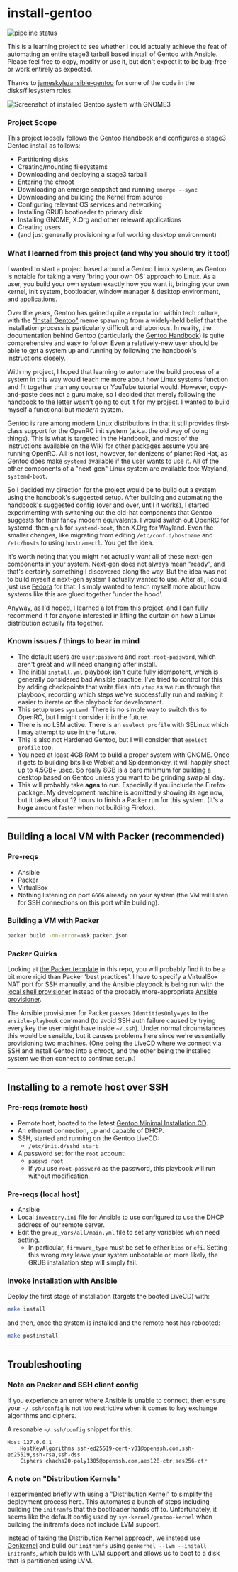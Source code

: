 # install-gentoo

[![pipeline status](https://gitlab.com/alexhaydock/ansible-gentoo/badges/master/pipeline.svg)](https://gitlab.com/alexhaydock/ansible-gentoo/-/commits/master)

This is a learning project to see whether I could actually achieve the feat of automating an entire stage3 tarball based install of Gentoo with Ansible. Please feel free to copy, modify or use it, but don't expect it to be bug-free or work entirely as expected.

Thanks to [jameskyle/ansible-gentoo](https://github.com/jameskyle/ansible-gentoo) for some of the code in the disks/filesystem roles.

![Screenshot of installed Gentoo system with GNOME3](https://gitlab.com/alexhaydock/ansible-gentoo/raw/master/screenshot.png)

### Project Scope
This project loosely follows the Gentoo Handbook and configures a stage3 Gentoo install as follows:
* Partitioning disks
* Creating/mounting filesystems
* Downloading and deploying a stage3 tarball
* Entering the chroot
* Downloading an emerge snapshot and running `emerge --sync`
* Downloading and building the Kernel from source
* Configuring relevant OS services and networking
* Installing GRUB bootloader to primary disk
* Installing GNOME, X.Org and other relevant applications
* Creating users
* (and just generally provisioning a full working desktop environment)

### What I learned from this project (and why you should try it too!)
I wanted to start a project based around a Gentoo Linux system, as Gentoo is notable for taking a very 'bring your own OS' approach to Linux. As a user, you build your own system exactly how you want it, bringing your own kernel, init system, bootloader, window manager & desktop environment, and applications.

Over the years, Gentoo has gained quite a reputation within tech culture, with the ["Install Gentoo"](https://knowyourmeme.com/memes/install-gentoo) meme spawning from a widely-held belief that the installation process is particularly difficult and laborious. In reality, the documentation behind Gentoo (particularly the [Gentoo Handbook](https://wiki.gentoo.org/wiki/Handbook:AMD64)) is quite comprehensive and easy to follow. Even a relatively-new user should be able to get a system up and running by following the handbook's instructions closely.

With my project, I hoped that learning to automate the build process of a system in this way would teach me more about how Linux systems function and fit together than any course or YouTube tutorial would. However, copy-and-paste does not a guru make, so I decided that merely following the handbook to the letter wasn't going to cut it for my project. I wanted to build myself a functional but *modern* system.

Gentoo is rare among modern Linux distributions in that it still provides first-class support for the OpenRC init system (a.k.a. the old way of doing things). This is what is targeted in the Handbook, and most of the instructions available on the Wiki for other packages assume you are running OpenRC. All is not lost, however, for denizens of planet Red Hat, as Gentoo does make `systemd` available if the user wants to use it. All of the other components of a "next-gen" Linux system are available too: Wayland, `systemd-boot`.

So I decided my direction for the project would be to build out a system using the handbook's suggested setup. After building and automating the handbook's suggested config (over and over, until it works), I started experimenting with switching out the old-hat components that Gentoo suggests for their fancy modern equivalents. I would switch out OpenRC for systemd, then `grub` for `systemd-boot`, then X.Org for Wayland. Even the smaller changes, like migrating from editing `/etc/conf.d/hostname` and `/etc/hosts` to using `hostnamectl`. You get the idea.

It's worth noting that you might not actually *want* all of these next-gen components in your system. Next-gen does not always mean "ready", and that's certainly something I discovered along the way. But the idea was not to build myself a next-gen system I actually wanted to use. After all, I could just use [Fedora](https://getfedora.org/) for that. I simply wanted to teach myself more about how systems like this are glued together 'under the hood'.

Anyway, as I'd hoped, I learned a lot from this project, and I can fully recommend it for anyone interested in lifting the curtain on how a Linux distribution actually fits together.

### Known issues / things to bear in mind
* The default users are `user:password` and `root:root-password`, which aren't great and will need changing after install.
* The initial `install.yml` playbook isn't quite fully idempotent, which is generally considered bad Ansible practice. I've tried to control for this by adding checkpoints that write files into `/tmp` as we run through the playbook, recording which steps we've successfully run and making it easier to iterate on the playbook for development.
* This setup uses `systemd`. There is no simple way to switch this to OpenRC, but I might consider it in the future.
* There is no LSM active. There is an `eselect profile` with SELinux which I may attempt to use in the future.
* This is also not Hardened Gentoo, but I will consider that `eselect profile` too.
* You need at least 4GB RAM to build a proper system with GNOME. Once it gets to building bits like Webkit and Spidermonkey, it will happily shoot up to 4.5GB+ used. So really 8GB is a bare minimum for building a desktop based on Gentoo unless you want to be grinding swap all day.
* This will probably take **ages** to run. Especially if you include the Firefox package. My development machine is admittedly showing its age now, but it takes about 12 hours to finish a Packer run for this system. (It's a **huge** amount faster when not building Firefox).

---

## Building a local VM with Packer (recommended)

### Pre-reqs
* Ansible
* Packer
* VirtualBox
* Nothing listening on port `6666` already on your system (the VM will listen for SSH connections on this port while building).

### Building a VM with Packer
```sh
packer build -on-error=ask packer.json
```

### Packer Quirks
Looking at [the Packer template](https://gitlab.com/alexhaydock/ansible-gentoo/-/blob/master/packer.json) in this repo, you will probably find it to be a bit more rigid than Packer 'best practices'. I have to specify a VirtualBox NAT port for SSH manually, and the Ansible playbook is being run with the [local shell provisioner](https://packer.io/docs/provisioners/shell-local.html) instead of the probably more-appropriate [Ansible provisioner](https://packer.io/docs/provisioners/ansible.html).

The Ansible provisioner for Packer passes `IdentitiesOnly=yes` to the `ansible-playbook` command (to avoid SSH auth failure caused by trying every key the user might have inside `~/.ssh`). Under normal circumstances this would be sensible, but it causes problems here since we're essentially provisioning two machines. (One being the LiveCD where we connect via SSH and install Gentoo into a chroot, and the other being the installed system we then connect to continue setup.)

---

## Installing to a remote host over SSH

### Pre-reqs (remote host)
* Remote host, booted to the latest [Gentoo Minimal Installation CD](https://www.gentoo.org/downloads/).
* An ethernet connection, up and capable of DHCP.
* SSH, started and running on the Gentoo LiveCD:
  * `/etc/init.d/sshd start`
* A password set for the `root` account:
  * `passwd root`
  * If you use `root-password` as the password, this playbook will run without modification.

### Pre-reqs (local host)
* Ansible
* Local `inventory.ini` file for Ansible to use configured to use the DHCP address of our remote server.
* Edit the `group_vars/all/main.yml` file to set any variables which need setting.
  * In particular, `firmware_type` must be set to either `bios` or `efi`. Setting this wrong may leave your system unbootable or, more likely, the GRUB installation step will simply fail.

### Invoke installation with Ansible
Deploy the first stage of installation (targets the booted LiveCD) with:
```sh
make install
```

and then, once the system is installed and the remote host has rebooted:
```sh
make postinstall
```

---

## Troubleshooting

### Note on Packer and SSH client config
If you experience an error where Ansible is unable to connect, then ensure your `~/.ssh/config` is not too restrictive when it comes to key exchange algorithms and ciphers.

A resonable `~/.ssh/config` snippet for this:
```
Host 127.0.0.1
    HostKeyAlgorithms ssh-ed25519-cert-v01@openssh.com,ssh-ed25519,ssh-rsa,ssh-dss
    Ciphers chacha20-poly1305@openssh.com,aes128-ctr,aes256-ctr
```

### A note on "Distribution Kernels"
I experimented briefly with using a ["Distribution Kernel"](https://wiki.gentoo.org/wiki/Project:Distribution_Kernel) to simplify the deployment process here. This automates a bunch of steps including building the `initramfs` that the bootloader hands off to. Unfortunately, it seems like the default config used by `sys-kernel/gentoo-kernel` when building the initramfs does not include LVM support.

Instead of taking the Distribution Kernel approach, we instead use [Genkernel](https://wiki.gentoo.org/wiki/Genkernel) and build our `initramfs` using `genkernel --lvm --install initramfs`, which builds with LVM support and allows us to boot to a disk that is partitioned using LVM.
